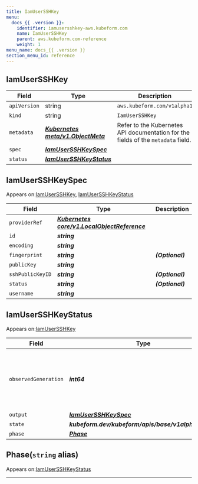 ```yaml
---
title: IamUserSSHKey
menu:
  docs_{{ .version }}:
    identifier: iamusersshkey-aws.kubeform.com
    name: IamUserSSHKey
    parent: aws.kubeform.com-reference
    weight: 1
menu_name: docs_{{ .version }}
section_menu_id: reference
---
```


## IamUserSSHKey
| Field | Type | Description |
| ------ | ----- | ----------- |
| `apiVersion` | string | `aws.kubeform.com/v1alpha1` |
|    `kind` | string | `IamUserSSHKey` |
| `metadata` | ***[Kubernetes meta/v1.ObjectMeta](https://kubernetes.io/docs/reference/generated/kubernetes-api/v1.13/#objectmeta-v1-meta)***|Refer to the Kubernetes API documentation for the fields of the `metadata` field.|
| `spec` | ***[IamUserSSHKeySpec](#iamusersshkeyspec)***||
| `status` | ***[IamUserSSHKeyStatus](#iamusersshkeystatus)***||
## IamUserSSHKeySpec

Appears on:[IamUserSSHKey](#iamusersshkey), [IamUserSSHKeyStatus](#iamusersshkeystatus)

| Field | Type | Description |
| ------ | ----- | ----------- |
| `providerRef` | ***[Kubernetes core/v1.LocalObjectReference](https://kubernetes.io/docs/reference/generated/kubernetes-api/v1.13/#localobjectreference-v1-core)***||
| `id` | ***string***||
| `encoding` | ***string***||
| `fingerprint` | ***string***| ***(Optional)*** |
| `publicKey` | ***string***||
| `sshPublicKeyID` | ***string***| ***(Optional)*** |
| `status` | ***string***| ***(Optional)*** |
| `username` | ***string***||
## IamUserSSHKeyStatus

Appears on:[IamUserSSHKey](#iamusersshkey)

| Field | Type | Description |
| ------ | ----- | ----------- |
| `observedGeneration` | ***int64***| ***(Optional)*** Resource generation, which is updated on mutation by the API Server.|
| `output` | ***[IamUserSSHKeySpec](#iamusersshkeyspec)***| ***(Optional)*** |
| `state` | ***kubeform.dev/kubeform/apis/base/v1alpha1.State***| ***(Optional)*** |
| `phase` | ***[Phase](#phase)***| ***(Optional)*** |
## Phase(`string` alias)

Appears on:[IamUserSSHKeyStatus](#iamusersshkeystatus)

---
